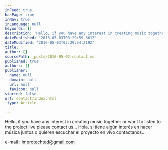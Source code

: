 ```yaml
---
inFeed: true
hasPage: true
inNav: true
inLanguage: null
keywords: []
description: 'Hello, if you have any interest in creating music together or want to listen to the project live please contact us... Hola, si tiene algún interés en hacer música juntos o quieren escuchar el proyecto en vivo contactanos...'
datePublished: '2016-05-03T03:29:59.361Z'
dateModified: '2016-05-03T03:29:54.219Z'
title: ''
author: []
sourcePath: _posts/2016-05-02-contact.md
published: true
authors: []
publisher:
  name: null
  domain: null
  url: null
  favicon: null
starred: false
url: contact/index.html
_type: Article

---
```

Hello, if you have any interest in creating music together or want to listen to the project live please contact us... Hola, si tiene algún interés en hacer música juntos o quieren escuchar el proyecto en vivo contactanos...

e-mail : improtechted@gmail.com